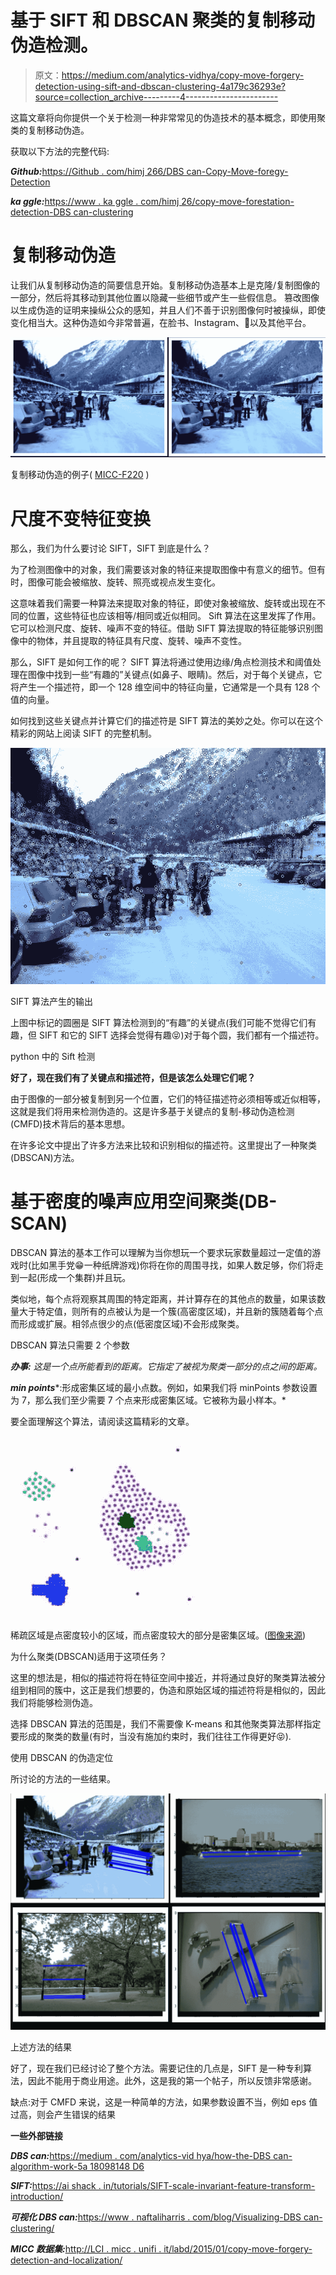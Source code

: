 # 基于 SIFT 和 DBSCAN 聚类的复制移动伪造检测。

> 原文：<https://medium.com/analytics-vidhya/copy-move-forgery-detection-using-sift-and-dbscan-clustering-4a179c36293e?source=collection_archive---------4----------------------->

这篇文章将向你提供一个关于检测一种非常常见的伪造技术的基本概念，即使用聚类的复制移动伪造。

获取以下方法的完整代码:

***Github:***[https://Github . com/himj 266/DBS can-Copy-Move-foregy-Detection](https://github.com/Himj266/DBSCAN-Copy-Move-Foregry-Detection)

***ka ggle:***[https://www . ka ggle . com/himj 26/copy-move-forestation-detection-DBS can-clustering](https://www.kaggle.com/himj26/copy-move-forgery-detection-dbscan-clustering)

# 复制移动伪造

让我们从复制移动伪造的简要信息开始。复制移动伪造基本上是克隆/复制图像的一部分，然后将其移动到其他位置以隐藏一些细节或产生一些假信息。
篡改图像以生成伪造的证明来操纵公众的感知，并且人们不善于识别图像何时被操纵，即使变化相当大。这种伪造如今非常普遍，在脸书、Instagram、📸以及其他平台。

![](img/999d5b9792bc47ab2427d2d7fbfb4ba3.png)

复制移动伪造的例子( [MICC-F220](http://lci.micc.unifi.it/labd/2015/01/copy-move-forgery-detection-and-localization/) )

# 尺度不变特征变换

那么，我们为什么要讨论 SIFT，SIFT 到底是什么？

为了检测图像中的对象，我们需要该对象的特征来提取图像中有意义的细节。但有时，图像可能会被缩放、旋转、照亮或视点发生变化。

这意味着我们需要一种算法来提取对象的特征，即使对象被缩放、旋转或出现在不同的位置，这些特征也应该相等/相同或近似相同。
Sift 算法在这里发挥了作用。它可以检测尺度、旋转、噪声不变的特征。借助 SIFT 算法提取的特征能够识别图像中的物体，并且提取的特征具有尺度、旋转、噪声不变性。

那么，SIFT 是如何工作的呢？
SIFT 算法将通过使用边缘/角点检测技术和阈值处理在图像中找到一些“有趣的”关键点(如鼻子、眼睛)。然后，对于每个关键点，它将产生一个描述符，即一个 128 维空间中的特征向量，它通常是一个具有 128 个值的向量。

如何找到这些关键点并计算它们的描述符是 SIFT 算法的美妙之处。你可以在这个精彩的网站上阅读 SIFT 的完整机制。

![](img/f0212d34a9714fea0fef6212d5bab4a8.png)

SIFT 算法产生的输出

上图中标记的圆圈是 SIFT 算法检测到的“有趣”的关键点(我们可能不觉得它们有趣，但 SIFT 和它的 SIFT 选择会觉得有趣😝)对于每个圆，我们都有一个描述符。

python 中的 Sift 检测

**好了，现在我们有了关键点和描述符，但是该怎么处理它们呢？**

由于图像的一部分被复制到另一个位置，它们的特征描述符必须相等或近似相等，这就是我们将用来检测伪造的。这是许多基于关键点的复制-移动伪造检测(CMFD)技术背后的基本思想。

在许多论文中提出了许多方法来比较和识别相似的描述符。这里提出了一种聚类(DBSCAN)方法。

# 基于密度的噪声应用空间聚类(DB-SCAN)

DBSCAN 算法的基本工作可以理解为当你想玩一个要求玩家数量超过一定值的游戏时(比如黑手党😁一种纸牌游戏)你将在你的周围寻找，如果人数足够，你们将走到一起(形成一个集群)并且玩。

类似地，每个点将观察其周围的特定距离，并计算存在的其他点的数量，如果该数量大于特定值，则所有的点被认为是一个簇(高密度区域)，并且新的簇随着每个点而形成或扩展。相邻点很少的点(低密度区域)不会形成聚类。

DBSCAN 算法只需要 2 个参数

***办事:*** *这是一个点所能看到的距离。它指定了被视为聚类一部分的点之间的距离。*

***min points****:形成密集区域的最小点数。例如，如果我们将 minPoints 参数设置为 7，那么我们至少需要 7 个点来形成密集区域。它被称为最小样本。*

要全面理解这个算法，请阅读这篇精彩的文章。

![](img/1ec635af17a2dfa161f31169e368496c.png)

稀疏区域是点密度较小的区域，而点密度较大的部分是密集区域。([图像来源](/analytics-vidhya/how-does-the-dbscan-algorithm-work-5a18098148d6))

为什么聚类(DBSCAN)适用于这项任务？

这里的想法是，相似的描述符将在特征空间中接近，并将通过良好的聚类算法被分组到相同的簇中，这正是我们想要的，伪造和原始区域的描述符将是相似的，因此我们将能够检测伪造。

选择 DBSCAN 算法的范围是，我们不需要像 K-means 和其他聚类算法那样指定要形成的聚类的数量(有时，当没有施加约束时，我们往往工作得更好😝).

使用 DBSCAN 的伪造定位

所讨论的方法的一些结果。

![](img/7e819eea63c7979c8a12986df6c123c8.png)

上述方法的结果

好了，现在我们已经讨论了整个方法。需要记住的几点是，SIFT 是一种专利算法，因此不能用于商业用途。此外，这是我的第一个帖子，所以反馈非常感谢。

缺点:对于 CMFD 来说，这是一种简单的方法，如果参数设置不当，例如 eps 值过高，则会产生错误的结果

**一些外部链接**

***DBS can:***[https://medium . com/analytics-vid hya/how-the-DBS can-algorithm-work-5a 18098148 D6](/analytics-vidhya/how-does-the-dbscan-algorithm-work-5a18098148d6)

***SIFT:***[https://ai shack . in/tutorials/SIFT-scale-invariant-feature-transform-introduction/](https://aishack.in/tutorials/sift-scale-invariant-feature-transform-introduction/)

***可视化 DBS can:***[https://www . naftaliharris . com/blog/Visualizing-DBS can-clustering/](https://www.naftaliharris.com/blog/visualizing-dbscan-clustering/)

***MICC 数据集:***[http://LCI . micc . unifi . it/labd/2015/01/copy-move-forgery-detection-and-localization/](http://lci.micc.unifi.it/labd/2015/01/copy-move-forgery-detection-and-localization/)